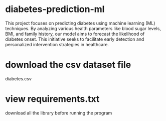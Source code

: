 # diabetes-prediction-ml
This project focuses on predicting diabetes using machine learning (ML) techniques. By analyzing various health parameters like blood sugar levels, BMI, and family history, our model aims to forecast the likelihood of diabetes onset. This initiative seeks to facilitate early detection and personalized intervention strategies in healthcare.
# download the csv dataset file
diabetes.csv
# view requirements.txt
download all the library before running the program

